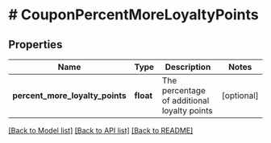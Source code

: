 # # CouponPercentMoreLoyaltyPoints

## Properties

Name | Type | Description | Notes
------------ | ------------- | ------------- | -------------
**percent_more_loyalty_points** | **float** | The percentage of additional loyalty points | [optional]

[[Back to Model list]](../../README.md#models) [[Back to API list]](../../README.md#endpoints) [[Back to README]](../../README.md)
